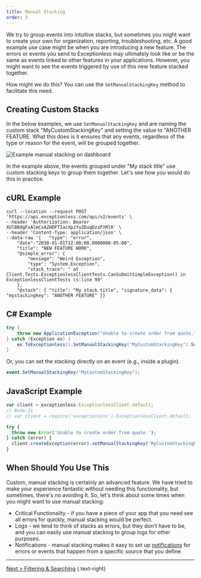 ```yaml
---
title: Manual Stacking
order: 3
---
```

We try to group events into intuitive stacks, but sometimes you might want to create your own for organization, reporting, troubleshooting, etc. A good example use case might be when you are introducing a new feature. The errors or events you send to Exceptionless may ultimately look like or be the same as events linked to other features in your applications. However, you might want to see the events triggered by use of this new feature stacked together.

How might we do this? You can use the `SetManualStackingKey` method to facilitate this need.

## Creating Custom Stacks

In the below examples, we use `SetManualStackingKey` and are naming the custom stack "MyCustomStackingKey" and setting the value to "ANOTHER FEATURE. What this does is it ensures that any events, regardless of the type or reason for the event, will be grouped together.

![Example manual stacking on dashboard](img/Manual_Key.png)

In the example above, the events grouped under "My stack title" use custom stacking keys to group them together. Let's see how you would do this in practice.

## cURL Example

```shell
curl --location --request POST 'https://api.exceptionless.com/api/v2/events' \
--header 'Authorization: Bearer XUlBBdgFxAlmCsAZHDFTIacXpzYuZDuqDzzFYMlR' \
--header 'Content-Type: application/json' \
--data-raw '{   "type": "error",
    "date":"2030-01-01T12:00:00.0000000-05:00",
    "title": "NEW FEATURE WORK",
    "@simple_error": {
        "message": "Weird Exception",
        "type": "System.Exception",
        "stack_trace": " at Client.Tests.ExceptionlessClientTests.CanSubmitSimpleException() in ExceptionlessClientTests cs:line 99"
    },
    "@stack": { "title": "My stack title", "signature_data": { "mystackingkey": "ANOTHER FEATURE" }}
```

## C# Example

```csharp
try {
    throw new ApplicationException("Unable to create order from quote.");
} catch (Exception ex) {
    ex.ToExceptionless().SetManualStackingKey("MyCustomStackingKey").Submit();
}
```

Or, you can set the stacking directly on an event (e.g., inside a plugin).

```csharp
event.SetManualStackingKey("MyCustomStackingKey");
```

## JavaScript Example

```javascript
var client = exceptionless.ExceptionlessClient.default;
// Node.Js
// var client = require('exceptionless').ExceptionlessClient.default;

try {
  throw new Error('Unable to create order from quote.');
} catch (error) {
  client.createException(error).setManualStackingKey('MyCustomStackingKey').submit();
}
```

## When Should You Use This

Custom, manual stacking is certainly an advanced feature. We have tried to make your experience fantastic without needing this functionality, but sometimes, there's no avoiding it. So, let's think about some times when you might want to use manual stacking:

* Critical Functionality - if you have a piece of your app that you need see all errors for quickly, manual stacking would be perfect.
* Logs - we tend to think of stacks as errors, but they don't have to be, and you can easily use manual stacking to group logs for other purposes.
* Notifications - manual stacking makes it easy to set up [notifications](notifications.md) for errors or events that happen from a specific source that you define.

---

[Next > Filtering & Searching](filtering-and-searching.md) {.text-right}

